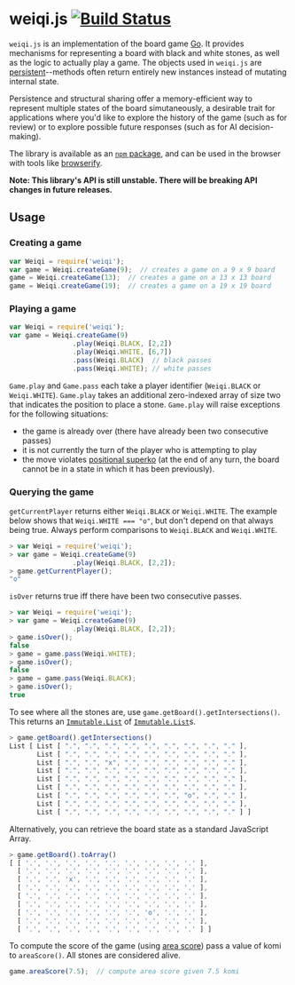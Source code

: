 # weiqi.js [![Build Status](https://travis-ci.org/cjlarose/weiqi.js.svg?branch=master)](https://travis-ci.org/cjlarose/weiqi.js)

`weiqi.js` is an implementation of the board game [Go][1]. It provides
mechanisms for representing a board with black and white stones, as well as the
logic to actually play a game. The objects used in `weiqi.js` are
[persistent][2]--methods often return entirely new instances instead of
mutating internal state.

Persistence and structural sharing offer a memory-efficient way to represent multiple
states of the board simutaneously, a desirable trait for applications where
you'd like to explore the history of the game (such as for review) or to
explore possible future responses (such as for AI decision-making).

[1]: http://en.wikipedia.org/wiki/Go_%28game%29
[2]: http://en.wikipedia.org/wiki/Persistent_data_structure

The library is available as an [`npm` package][3], and can be used in the
browser with tools like [browserify][4].

[3]: https://www.npmjs.com/package/weiqi
[4]: http://browserify.org/

**Note: This library's API is still unstable. There will be breaking API
changes in future releases.**

## Usage

### Creating a game

```javascript
var Weiqi = require('weiqi');
var game = Weiqi.createGame(9);  // creates a game on a 9 x 9 board
game = Weiqi.createGame(13);  // creates a game on a 13 x 13 board
game = Weiqi.createGame(19);  // creates a game on a 19 x 19 board
```

### Playing a game

```javascript
var Weiqi = require('weiqi');
var game = Weiqi.createGame(9)
                .play(Weiqi.BLACK, [2,2])
                .play(Weiqi.WHITE, [6,7])
                .pass(Weiqi.BLACK)  // black passes
                .pass(Weiqi.WHITE); // white passes
```

`Game.play` and `Game.pass` each take a player identifier (`Weiqi.BLACK` or `Weiqi.WHITE`). `Game.play` takes an additional zero-indexed array of size two that indicates the position to place a stone. `Game.play` will raise exceptions for the following situations:
* the game is already over (there have already been two consecutive passes)
* it is not currently the turn of the player who is attempting to play
* the move violates [positional superko][5] (at the end of any turn, the board cannot
be in a state in which it has been previously).

[5]: http://senseis.xmp.net/?Superko

### Querying the game

`getCurrentPlayer` returns either `Weiqi.BLACK` or `Weiqi.WHITE`. The example below shows that `Weiqi.WHITE === "o"`, but don't depend on that always being true. Always perform comparisons to `Weiqi.BLACK` and `Weiqi.WHITE`.

```javascript
> var Weiqi = require('weiqi');
> var game = Weiqi.createGame(9)
                .play(Weiqi.BLACK, [2,2]);
> game.getCurrentPlayer();
"o"
```

`isOver` returns true iff there have been two consecutive passes.

```javascript
> var Weiqi = require('weiqi');
> var game = Weiqi.createGame(9)
                .play(Weiqi.BLACK, [2,2]);
> game.isOver();
false
> game = game.pass(Weiqi.WHITE);
> game.isOver();
false
> game = game.pass(Weiqi.BLACK);
> game.isOver();
true
```

To see where all the stones are, use `game.getBoard().getIntersections()`. This returns an [`Immutable.List`][6] of [`Immutable.List`][6]s.

[6]: http://facebook.github.io/immutable-js/docs/#/List

```javascript
> game.getBoard().getIntersections()
List [ List [ ".", ".", ".", ".", ".", ".", ".", ".", "." ],
       List [ ".", ".", ".", ".", ".", ".", ".", ".", "." ],
       List [ ".", ".", "x", ".", ".", ".", ".", ".", "." ],
       List [ ".", ".", ".", ".", ".", ".", ".", ".", "." ],
       List [ ".", ".", ".", ".", ".", ".", ".", ".", "." ],
       List [ ".", ".", ".", ".", ".", ".", ".", ".", "." ],
       List [ ".", ".", ".", ".", ".", ".", "o", ".", "." ],
       List [ ".", ".", ".", ".", ".", ".", ".", ".", "." ],
       List [ ".", ".", ".", ".", ".", ".", ".", ".", "." ] ]
```

Alternatively, you can retrieve the board state as a standard JavaScript Array.

```javascript
> game.getBoard().toArray()
[ [ '.', '.', '.', '.', '.', '.', '.', '.', '.' ],
  [ '.', '.', '.', '.', '.', '.', '.', '.', '.' ],
  [ '.', '.', 'x', '.', '.', '.', '.', '.', '.' ],
  [ '.', '.', '.', '.', '.', '.', '.', '.', '.' ],
  [ '.', '.', '.', '.', '.', '.', '.', '.', '.' ],
  [ '.', '.', '.', '.', '.', '.', '.', '.', '.' ],
  [ '.', '.', '.', '.', '.', '.', 'o', '.', '.' ],
  [ '.', '.', '.', '.', '.', '.', '.', '.', '.' ],
  [ '.', '.', '.', '.', '.', '.', '.', '.', '.' ] ]
```

To compute the score of the game (using [area score][6]) pass a value of komi to `areaScore()`. All stones are considered alive.

[6]: http://senseis.xmp.net/?Scoring

```javascript
game.areaScore(7.5);  // compute area score given 7.5 komi
```
